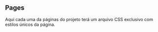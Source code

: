 ## Pages

Aqui cada uma da páginas do projeto terá um arquivo CSS exclusivo com estilos únicos da página.